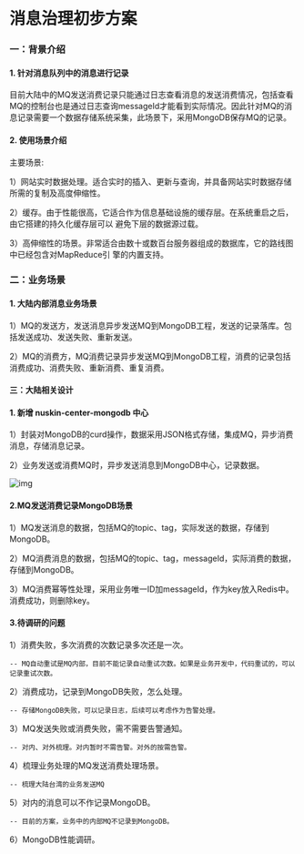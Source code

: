 # 消息治理初步方案

### 一：背景介绍

#### 1. 针对消息队列中的消息进行记录

目前大陆中的MQ发送消费记录只能通过日志查看消息的发送消费情况，包括查看MQ的控制台也是通过日志查询messageId才能看到实际情况。因此针对MQ的消息记录需要一个数据存储系统采集，此场景下，采用MongoDB保存MQ的记录。

#### 2. 使用场景介绍

主要场景:

1）网站实时数据处理。适合实时的插入、更新与查询，并具备网站实时数据存储所需的复制及高度伸缩性。

2）缓存。由于性能很高，它适合作为信息基础设施的缓存层。在系统重启之后，由它搭建的持久化缓存层可以      避免下层的数据源过载。

3）高伸缩性的场景。非常适合由数十或数百台服务器组成的数据库，它的路线图中已经包含对MapReduce引      擎的内置支持。

### 二：业务场景

#### 1. 大陆内部消息业务场景

1）MQ的发送方，发送消息异步发送MQ到MongoDB工程，发送的记录落库。包括发送成功、发送失败、重新发送。

2）MQ的消费方，MQ消费记录异步发送MQ到MongoDB工程，消费的记录包括消费成功、消费失败、重新消费、重复消费。

#### 三：大陆相关设计

#### 1. 新增 nuskin-center-mongodb 中心

1）封装对MongoDB的curd操作，数据采用JSON格式存储，集成MQ，异步消费消息，存储消息记录。

2）业务发送或消费MQ时，异步发送消息到MongoDB中心，记录数据。

![img](D:\develop_data\feng\MyNotes\项目梳理\消息治理\消息治理初步方案.assets\1602468460516-d7e06e01-1b00-4f46-a0e9-aee5cbce9047.png)

#### 2.MQ发送消费记录MongoDB场景

1）MQ发送消息的数据，包括MQ的topic、tag，实际发送的数据，存储到MongoDB。

2）MQ消费消息的数据，包括MQ的topic、tag，messageId，实际消费的数据，存储到MongoDB。

3）MQ消费幂等性处理，采用业务唯一ID加messageId，作为key放入Redis中。消费成功，则删除key。

#### 3.待调研的问题

1）消费失败，多次消费的次数记录多次还是一次。

`-- MQ自动重试是MQ内部，目前不能记录自动重试次数。如果是业务开发中，代码重试的，可以记录重试次数。`

2）消费成功，记录到MongoDB失败，怎么处理。

`-- 存储MongoDB失败，可以记录日志，后续可以考虑作为告警处理。`

3）MQ发送失败或消费失败，需不需要告警通知。

`-- 对内、对外梳理。对内暂时不需告警。对外的按需告警。`

4）梳理业务处理的MQ发送消费处理场景。

  `-- 梳理大陆台湾的业务发送MQ`

5）对内的消息可以不作记录MongoDB。

`-- 目前的方案，业务中的内部MQ不记录到MongoDB。`

6）MongoDB性能调研。